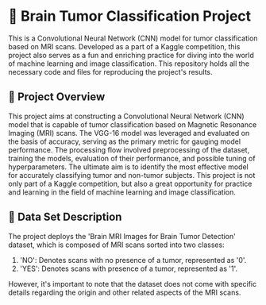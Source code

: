 # :brain: Brain Tumor Classification Project 
This is a Convolutional Neural Network (CNN) model for tumor classification based on MRI scans. Developed as a part of a Kaggle competition, this project also serves as a fun and enriching practice for diving into the world of machine learning and image classification. This repository holds all the necessary code and files for reproducing the project's results.

## :dart: Project Overview 
This project aims at constructing a Convolutional Neural Network (CNN) model that is capable of tumor classification based on Magnetic Resonance Imaging (MRI) scans. The VGG-16 model was leveraged and evaluated on the basis of accuracy, serving as the primary metric for gauging model performance. The processing flow involved preprocessing of the dataset, training the models, evaluation of their performance, and possible tuning of hyperparameters. The ultimate aim is to identify the most effective model for accurately classifying tumor and non-tumor subjects. This project is not only part of a Kaggle competition, but also a great opportunity for practice and learning in the field of machine learning and image classification.

## :book: Data Set Description 

The project deploys the 'Brain MRI Images for Brain Tumor Detection' dataset, which is composed of MRI scans sorted into two classes:

1. 'NO': Denotes scans with no presence of a tumor, represented as '0'. 
2. 'YES': Denotes scans with presence of a tumor, represented as '1'. 

However, it's important to note that the dataset does not come with specific details regarding the origin and other related aspects of the MRI scans.
